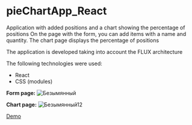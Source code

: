 # pieChartApp_React

Application with added positions and a chart showing the percentage of positions
On the page with the form, you can add items with a name and quantity. The chart page displays the percentage of positions

The application is developed taking into account the FLUX architecture

The following technologies were used:
* React
* CSS (modules)

**Form page:**
![Безымянный](https://user-images.githubusercontent.com/72506172/108226883-f6aac180-7145-11eb-86cb-e008b57b3c2e.png)

**Chart page:**
![Безымянный12](https://user-images.githubusercontent.com/72506172/108227703-d4fe0a00-7146-11eb-85f8-3dd1a05d3583.png)

[Demo](https://desmond93.github.io/pieChartApp_React/)
